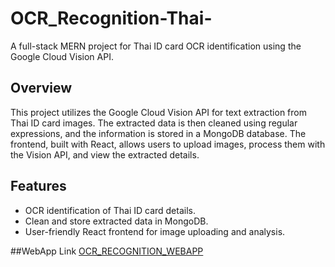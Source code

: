 # OCR_Recognition-Thai-
A full-stack MERN project for Thai ID card OCR identification using the Google Cloud Vision API.

## Overview
This project utilizes the Google Cloud Vision API for text extraction from Thai ID card images. The extracted data is then cleaned using regular expressions, and the information is stored in a MongoDB database. The frontend, built with React, allows users to upload images, process them with the Vision API, and view the extracted details.

## Features
- OCR identification of Thai ID card details.
- Clean and store extracted data in MongoDB.
- User-friendly React frontend for image uploading and analysis.
  
##WebApp Link
[OCR_RECOGNITION_WEBAPP](https://brilliant-faun-88c7ca.netlify.app/)

